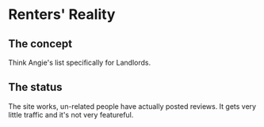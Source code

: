 # Renters' Reality

## The concept

Think Angie's list specifically for Landlords.

## The status

The site works, un-related people have actually posted reviews. It gets 
very little traffic and it's not very featureful.
